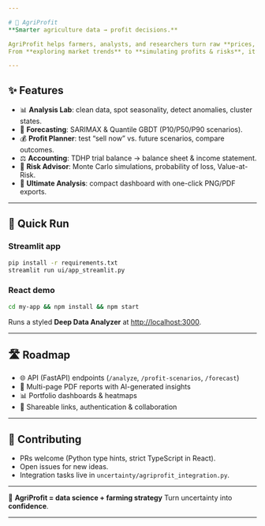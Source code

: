 ```yaml
---

# 🌾 AgriProfit
**Smarter agriculture data → profit decisions.**

AgriProfit helps farmers, analysts, and researchers turn raw **prices, yields, and finance data** into clear insights.
From **exploring market trends** to **simulating profits & risks**, it’s your all-in-one toolkit for data-driven farming.

---
```


## ✨ Features

* 📊 **Analysis Lab**: clean data, spot seasonality, detect anomalies, cluster states.
* 🔮 **Forecasting**: SARIMAX & Quantile GBDT (P10/P50/P90 scenarios).
* 💰 **Profit Planner**: test “sell now” vs. future scenarios, compare outcomes.
* ⚖️ **Accounting**: TDHP trial balance → balance sheet & income statement.
* 🎲 **Risk Advisor**: Monte Carlo simulations, probability of loss, Value-at-Risk.
* 🔬 **Ultimate Analysis**: compact dashboard with one-click PNG/PDF exports.

---

## 🚀 Quick Run

### Streamlit app

```bash
pip install -r requirements.txt
streamlit run ui/app_streamlit.py
```

### React demo

```bash
cd my-app && npm install && npm start
```

Runs a styled **Deep Data Analyzer** at [http://localhost:3000](http://localhost:3000).

---

## 🛣️ Roadmap

* 🌐 API (FastAPI) endpoints (`/analyze`, `/profit-scenarios`, `/forecast`)
* 📑 Multi-page PDF reports with AI-generated insights
* 📊 Portfolio dashboards & heatmaps
* 🔗 Shareable links, authentication & collaboration

---

## 🤝 Contributing

* PRs welcome (Python type hints, strict TypeScript in React).
* Open issues for new ideas.
* Integration tasks live in `uncertainty/agriprofit_integration.py`.

---

🚜 **AgriProfit = data science + farming strategy**
Turn uncertainty into **confidence**.

---
